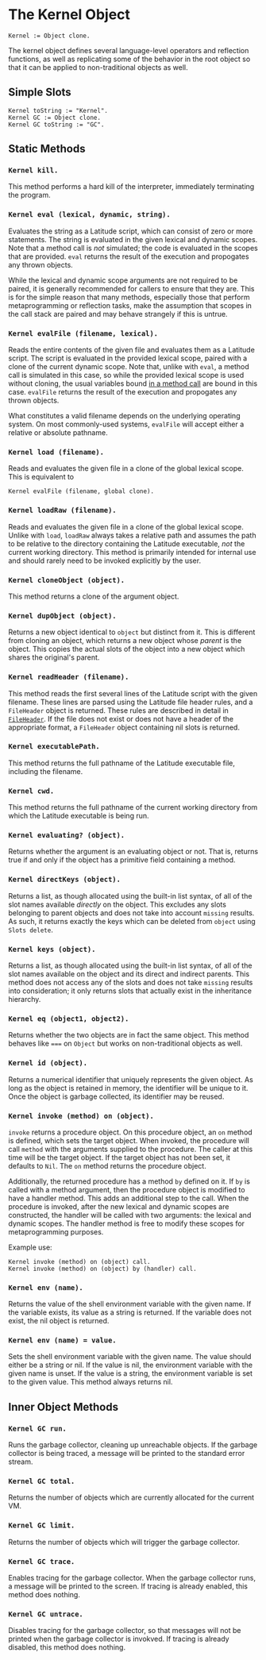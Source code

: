 
# The Kernel Object

    Kernel := Object clone.

The kernel object defines several language-level operators and
reflection functions, as well as replicating some of the behavior in
the root object so that it can be applied to non-traditional objects
as well.

## Simple Slots

    Kernel toString := "Kernel".
    Kernel GC := Object clone.
    Kernel GC toString := "GC".

## Static Methods

### `Kernel kill.`

This method performs a hard kill of the interpreter, immediately
terminating the program.

### `Kernel eval (lexical, dynamic, string).`

Evaluates the string as a Latitude script, which can consist of zero
or more statements. The string is evaluated in the given lexical and
dynamic scopes. Note that a method call is *not* simulated; the code
is evaluated in the scopes that are provided. `eval` returns the
result of the execution and propogates any thrown objects.

While the lexical and dynamic scope arguments are not required to be
paired, it is generally recommended for callers to ensure that they
are. This is for the simple reason that many methods, especially those
that perform metaprogramming or reflection tasks, make the assumption
that scopes in the call stack are paired and may behave strangely if
this is untrue.

### `Kernel evalFile (filename, lexical).`

Reads the entire contents of the given file and evaluates them as a
Latitude script. The script is evaluated in the provided lexical
scope, paired with a clone of the current dynamic scope. Note that,
unlike with `eval`, a method call is simulated in this case, so while
the provided lexical scope is used without cloning, the usual
variables
bound
[in a method call](../i_syntax_and_semantics/ch4_evaluation.md#method-calls) are
bound in this case. `evalFile` returns the result of the execution and
propogates any thrown objects.

What constitutes a valid filename depends on the underlying operating
system. On most commonly-used systems, `evalFile` will accept either a
relative or absolute pathname.

### `Kernel load (filename).`

Reads and evaluates the given file in a clone of the global lexical
scope. This is equivalent to

    Kernel evalFile (filename, global clone).

### `Kernel loadRaw (filename).`

Reads and evaluates the given file in a clone of the global lexical
scope. Unlike with `load`, `loadRaw` always takes a relative path and
assumes the path to be relative to the directory containing the
Latitude executable, *not* the current working directory. This method
is primarily intended for internal use and should rarely need to be
invoked explicitly by the user.

### `Kernel cloneObject (object).`

This method returns a clone of the argument object.

### `Kernel dupObject (object).`

Returns a new object identical to `object` but distinct from it. This
is different from cloning an object, which returns a new object whose
*parent* is the object. This copies the actual slots of the object
into a new object which shares the original's parent.

### `Kernel readHeader (filename).`

This method reads the first several lines of the Latitude script with
the given filename. These lines are parsed using the Latitude file
header rules, and a `FileHeader` object is returned. These rules are
described in detail in [`FileHeader`](fileheader.md). If the file does
not exist or does not have a header of the appropriate format, a
`FileHeader` object containing nil slots is returned.

### `Kernel executablePath.`

This method returns the full pathname of the Latitude executable file,
including the filename.

### `Kernel cwd.`

This method returns the full pathname of the current working directory
from which the Latitude executable is being run.

### `Kernel evaluating? (object).`

Returns whether the argument is an evaluating object or not. That is,
returns true if and only if the object has a primitive field
containing a method.

### `Kernel directKeys (object).`

Returns a list, as though allocated using the built-in list syntax, of
all of the slot names available *directly* on the object. This
excludes any slots belonging to parent objects and does not take into
account `missing` results. As such, it returns exactly the keys which
can be deleted from `object` using `Slots delete`.

### `Kernel keys (object).`

Returns a list, as though allocated using the built-in list syntax, of
all of the slot names available on the object and its direct and
indirect parents. This method does not access any of the slots and
does not take `missing` results into consideration; it only returns
slots that actually exist in the inheritance hierarchy.

### `Kernel eq (object1, object2).`

Returns whether the two objects are in fact the same object. This
method behaves like `===` on `Object` but works on non-traditional
objects as well.

### `Kernel id (object).`

Returns a numerical identifier that uniquely represents the given
object. As long as the object is retained in memory, the identifier
will be unique to it. Once the object is garbage collected, its
identifier may be reused.

### `Kernel invoke (method) on (object).`

`invoke` returns a procedure object. On this procedure object, an `on`
method is defined, which sets the target object. When invoked, the
procedure will call `method` with the arguments supplied to the
procedure. The caller at this time will be the target object. If the
target object has not been set, it defaults to `Nil`. The `on` method
returns the procedure object.

Additionally, the returned procedure has a method `by` defined on it.
If `by` is called with a method argument, then the procedure object is
modified to have a handler method. This adds an additional step to the
call. When the procedure is invoked, after the new lexical and dynamic
scopes are constructed, the handler will be called with two arguments:
the lexical and dynamic scopes. The handler method is free to modify
these scopes for metaprogramming purposes.

Example use:

    Kernel invoke (method) on (object) call.
    Kernel invoke (method) on (object) by (handler) call.

### `Kernel env (name).`

Returns the value of the shell environment variable with the given
name. If the variable exists, its value as a string is returned. If
the variable does not exist, the nil object is returned.

### `Kernel env (name) = value.`

Sets the shell environment variable with the given name. The value
should either be a string or nil. If the value is nil, the environment
variable with the given name is unset. If the value is a string, the
environment variable is set to the given value. This method always
returns nil.

## Inner Object Methods

### `Kernel GC run.`

Runs the garbage collector, cleaning up unreachable objects. If the
garbage collector is being traced, a message will be printed to the
standard error stream.

### `Kernel GC total.`

Returns the number of objects which are currently allocated for the
current VM.

### `Kernel GC limit.`

Returns the number of objects which will trigger the garbage
collector.

### `Kernel GC trace.`

Enables tracing for the garbage collector. When the garbage collector
runs, a message will be printed to the screen. If tracing is already
enabled, this method does nothing.

### `Kernel GC untrace.`

Disables tracing for the garbage collector, so that messages will not
be printed when the garbage collector is invokved. If tracing is
already disabled, this method does nothing.
